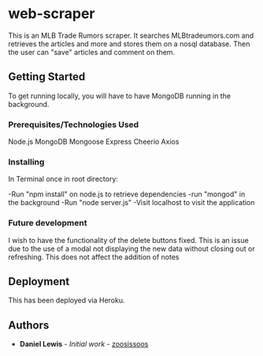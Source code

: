 # web-scraper

This is an MLB Trade Rumors scraper. It searches MLBtradeumors.com and retrieves the articles and more and stores them on a nosql database. Then the user can "save" articles and comment on them.

## Getting Started

To get running locally, you will have to have MongoDB running in the background.

### Prerequisites/Technologies Used

Node.js
MongoDB
Mongoose
Express
Cheerio
Axios

### Installing

In Terminal once in root directory:

-Run "npm install" on node.js to retrieve dependencies
-run "mongod" in the background
-Run "node server.js"
-Visit localhost to visit the application



### Future development

I wish to have the functionality of the delete buttons fixed. This is an issue due to the use of a modal not displaying the new data without closing out or refreshing. This does not affect the addition of notes

## Deployment

This has been deployed via Heroku.


## Authors

* **Daniel Lewis** - *Initial work* - [zoosissoos](https://github.com/zoosissoos)

